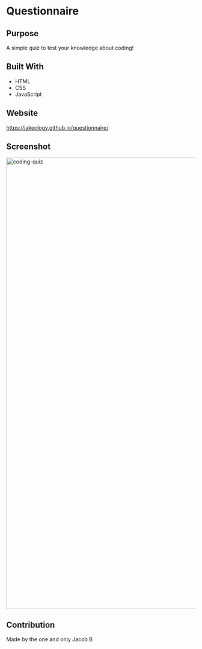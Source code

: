 # Questionnaire

## Purpose
A simple quiz to test your knowledge about coding!

## Built With
* HTML
* CSS
* JavaScript

## Website
https://jakeology.github.io/questionnaire/

## Screenshot
<img width="1197" alt="coding-quiz" src="https://user-images.githubusercontent.com/48842814/133951328-197c70e1-3b3d-4d2a-a924-5a5497960d78.png">

## Contribution
Made by the one and only Jacob B
